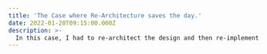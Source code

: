 ```yaml
---
title: 'The Case where Re-Architecture saves the day.'
date: 2022-01-20T09:15:00.000Z
description: >-
  In this case, I had to re-architect the design and then re-implement to get it done.
---
```


